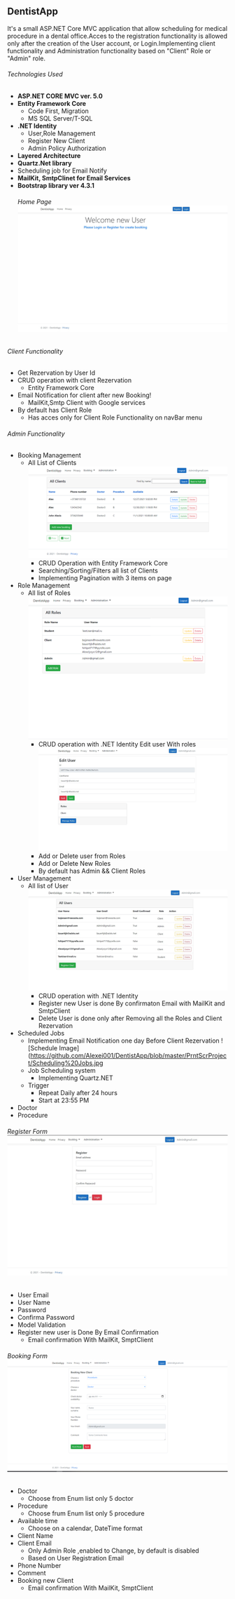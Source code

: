 ## DentistApp

It's a small ASP.NET Core MVC application that allow scheduling for medical procedure in a dental office.Acces to the registration functionality is allowed only after the creation of the User account, or Login.Implementing client functionality and Administration functionality based on "Client" Role or "Admin" role.
###### Technologies Used
- **ASP.NET CORE MVC ver. 5.0**
- **Entity Framework Core**
  - Code First, Migration
  - MS SQL Server/T-SQL
- **.NET Identity**
  - User,Role Management
  - Register New Client
  - Admin Policy Authorization
- **Layered Architecture**
- **Quartz.Net library**
 - Scheduling job for Email Notify
- **MailKit, SmtpClinet for Email Services**
- **Bootstrap library ver 4.3.1**
    ###### Home Page ![Home Image](https://github.com/Alexei001/DentistApp/blob/master/PrntScrProject/HomePage.jpg)
###### Client Functionality
- Get Rezervation by User Id
- CRUD operation with client Rezervation
  - Entity Framework Core
- Email Notification for client after new Booking!
  - MailKit,Smtp Client with Google services
- By default has Client Role
  - Has acces only for Client Role Functionality on navBar menu

###### Admin Functionality
- Booking Management
  - All List of Clients ![Clients Image](https://github.com/Alexei001/DentistApp/blob/master/PrntScrProject/allClients%20page.png)
    - CRUD Operation with Entity Framework Core 
    - Searching/Sorting/Filters all list of Clients
    - Implementing Pagination with 3 items on page 
- Role Management
  - All list of Roles ![Role Image](https://github.com/Alexei001/DentistApp/blob/master/PrntScrProject/AllRoles.png)
     - CRUD operation with .NET Identity Edit user With roles ![Clients Image](https://github.com/Alexei001/DentistApp/blob/master/PrntScrProject/EditUserWithRolesManagement.jpg)
     - Add or Delete user from Roles
     - Add or Delete New Roles
     - By default has Admin && Client Roles 
- User Management
  - All list of User ![Users Image](https://github.com/Alexei001/DentistApp/blob/master/PrntScrProject/AllUsers.jpg)
    - CRUD operation with .NET Identity
    - Register new User is done By confirmaton Email with MailKit and SmtpClient
    - Delete User is done only after Removing all the Roles and Client Rezervation
- Scheduled Jobs
  - Implementing Email Notification one day Before Client Rezervation ![Schedule Image](https://github.com/Alexei001/DentistApp/blob/master/PrntScrProject/Scheduling%20Jobs.jpg
  - Job Scheduling system
    - Implementing Quartz.NET 
  - Trigger
    - Repeat Daily after 24 hours
    - Start at 23:55 PM 
- Doctor
- Procedure

###### Register Form ![Form Image](https://github.com/Alexei001/DentistApp/blob/master/PrntScrProject/RegisterForm.jpg)
- User Email
- User Name
- Password
- Confirma Password
- Model Validation
- Register new user is Done By Email Confirmation
  - Email confirmation With MailKit, SmptClient

###### Booking Form ![Booking Form](https://github.com/Alexei001/DentistApp/blob/master/PrntScrProject/BookForm.png "Image")
- Doctor
  - Choose from Enum list only 5 doctor
- Procedure
  - Choose frum Enum list only 5 procedure
- Available time
  - Choose on a calendar, DateTime format
- Client Name
- Client Email
  - Only Admin Role ,enabled to Change, by default is disabled
  - Based on User Registration Email
- Phone Number
- Comment
- Booking new Client
  - Email confirmation With MailKit, SmptClient

